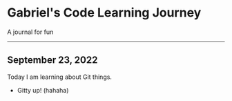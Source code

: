 # Gabriel's Code Learning Journey

A journal for fun

---

## September 23, 2022

Today I am learning about Git things.

- Gitty up! (hahaha)
